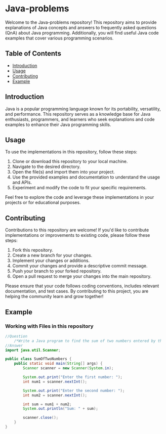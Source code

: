 # Java-problems

Welcome to the Java-problems repository! This repository aims to provide explanations of Java concepts and answers to frequently asked questions (QnA) about Java programming. Additionally, you will find useful Java code examples that cover various programming scenarios.

## Table of Contents

- [Introduction](#introduction)
- [Usage](#usage)
- [Contributing](#contributing)
- [Example](#example)
## Introduction

Java is a popular programming language known for its portability, versatility, and performance. This repository serves as a knowledge base for Java enthusiasts, programmers, and learners who seek explanations and code examples to enhance their Java programming skills.

## Usage

To use the implementations in this repository, follow these steps:

1. Clone or download this repository to your local machine.
2. Navigate to the desired directory.
3. Open the file(s) and import them into your project.
4. Use the provided examples and documentation to understand the usage and APIs.
5. Experiment and modify the code to fit your specific requirements.

Feel free to explore the code and leverage these implementations in your projects or for educational purposes.

## Contributing

Contributions to this repository are welcome! If you'd like to contribute implementations or improvements to existing code, please follow these steps:

1. Fork this repository.
2. Create a new branch for your changes.
3. Implement your changes or additions.
4. Commit your changes and provide a descriptive commit message.
5. Push your branch to your forked repository.
6. Open a pull request to merge your changes into the main repository.

Please ensure that your code follows coding conventions, includes relevant documentation, and test cases. By contributing to this project, you are helping the community learn and grow together!

## Example 
### Working with Files in this repository

```java
//Question
    /*Write a Java program to find the sum of two numbers entered by the user.*/
//Answer
import java.util.Scanner;

public class SumOfTwoNumbers {
    public static void main(String[] args) {
        Scanner scanner = new Scanner(System.in);

        System.out.print("Enter the first number: ");
        int num1 = scanner.nextInt();

        System.out.print("Enter the second number: ");
        int num2 = scanner.nextInt();

        int sum = num1 + num2;
        System.out.println("Sum: " + sum);

        scanner.close();
    }
}
